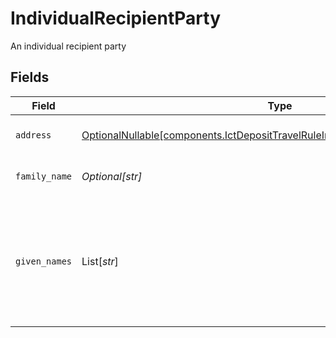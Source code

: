 # IndividualRecipientParty

An individual recipient party


## Fields

| Field                                                                                                                                                              | Type                                                                                                                                                               | Required                                                                                                                                                           | Description                                                                                                                                                        | Example                                                                                                                                                            |
| ------------------------------------------------------------------------------------------------------------------------------------------------------------------ | ------------------------------------------------------------------------------------------------------------------------------------------------------------------ | ------------------------------------------------------------------------------------------------------------------------------------------------------------------ | ------------------------------------------------------------------------------------------------------------------------------------------------------------------ | ------------------------------------------------------------------------------------------------------------------------------------------------------------------ |
| `address`                                                                                                                                                          | [OptionalNullable[components.IctDepositTravelRuleIndividualRecipientPartyAddress]](../../models/components/ictdeposittravelruleindividualrecipientpartyaddress.md) | :heavy_minus_sign:                                                                                                                                                 | The address of the party                                                                                                                                           |                                                                                                                                                                    |
| `family_name`                                                                                                                                                      | *Optional[str]*                                                                                                                                                    | :heavy_minus_sign:                                                                                                                                                 | The last name of the party                                                                                                                                         | Dough                                                                                                                                                              |
| `given_names`                                                                                                                                                      | List[*str*]                                                                                                                                                        | :heavy_minus_sign:                                                                                                                                                 | The first name of the party as well as any non-primary given names (e.g. middle names)                                                                             | [<br/>"Jane"<br/>]                                                                                                                                                 |